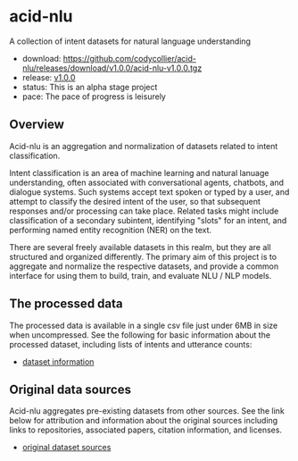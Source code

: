 # acid-nlu

A collection of intent datasets for natural language understanding

* download: https://github.com/codycollier/acid-nlu/releases/download/v1.0.0/acid-nlu-v1.0.0.tgz
* release: [v1.0.0](https://github.com/codycollier/acid-nlu/releases)
* status: This is an alpha stage project
* pace: The pace of progress is leisurely


## Overview

Acid-nlu is an aggregation and normalization of datasets related to intent classification.

Intent classification is an area of machine learning and natural lanuage understanding, often associated with conversational agents, chatbots, and dialogue systems. Such systems accept text spoken or typed by a user, and attempt to classify the desired intent of the user, so that subsequent responses and/or processing can take place. Related tasks might include classification of a secondary subintent, identifying "slots" for an intent, and performing named entity recognition (NER) on the text.

There are several freely available datasets in this realm, but they are all structured and organized differently.  The primary aim of this project is to aggregate and normalize the respective datasets, and provide a common interface for using them to build, train, and evaluate NLU / NLP models.


## The processed data

The processed data is available in a single csv file just under 6MB in size when uncompressed. See the following for basic information about the processed dataset, including lists of intents and utterance counts:

* [dataset information](dataset-info.md)


## Original data sources

Acid-nlu aggregates pre-existing datasets from other sources.  See the link below for attribution and information about the original sources including links to repositories, associated papers, citation information, and licenses.

* [original dataset sources](dataset-sources.md)



